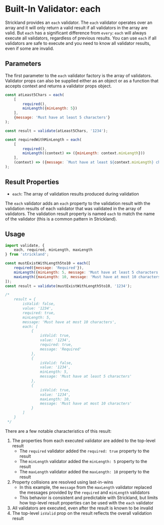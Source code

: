 # Built-In Validator: each

Strickland provides an `each` validator. The `each` validator operates over an array and it will only return a valid result if all validators in the array are valid. But `each` has a significant difference from `every`: `each` will always execute all validators, regardless of previous results. You can use `each` if all validators are safe to execute and you need to know all validator results, even if some are invalid.

## Parameters

The first parameter to the `each` validator factory is the array of validators. Validator props can also be supplied either as an object or as a function that accepts context and returns a validator props object.

``` jsx
const atLeast5Chars = each(
    [
        required(),
        minLength({minLength: 5})
    ],
    {message: 'Must have at least 5 characters'}
);

const result = validate(atLeast5Chars, '1234');

const requiredWithMinLength = each(
    [
        required(),
        minLength((context) => ({minLength: context.minLength}))
    ],
    (context) => ({message: `Must have at least ${context.minLength} characters`})
);
```

## Result Properties

* `each`: The array of validation results produced during validation

The `each` validator adds an `each` property to the validation result with the validation results of each validator that was validated in the array of validators. The validation result property is named `each` to match the name of the validator (this is a common pattern in Strickland).

## Usage

``` jsx
import validate, {
    each, required, minLength, maxLength
} from 'strickland';

const mustExistWithLength5to10 = each([
    required({message: 'Required'}),
    minLength({minLength: 5, message: 'Must have at least 5 characters'}),
    maxLength({maxLength: 10, message: 'Must have at most 10 characters'})
]);
const result = validate(mustExistWithLength5to10, '1234');

/*
    result = {
        isValid: false,
        value: '1234',
        required: true,
        minLength: 5,
        message: 'Must have at most 10 characters',
        each: [
            {
                isValid: true,
                value: '1234',
                required: true,
                message: 'Required'
            },
            {
                isValid: false,
                value: '1234',
                minLength: 5,
                message: 'Must have at least 5 characters'
            },
            {
                isValid: true,
                value: '1234',
                maxLength: 10,
                message: 'Must have at most 10 characters'
            }
        ]
    }
 */
```

There are a few notable characteristics of this result:

1. The properties from each executed validator are added to the top-level result
    * The `required` validator added the `required: true` property to the result
    * The `minLength` validator added the `minLength: 5` property to the result
    * The `maxLength` validator added the `maxLength: 10` property to the result
1. Property collisions are resolved using last-in-wins
    * In this example, the `message` from the `maxLength` validator replaced the messages provided by the `required` and `minLength` validators
    * This behavior is consistent and predictable with Strickland, but limits how top-level result properties can be used with the `each` validator
1. All validators are executed, even after the result is known to be invalid
1. The top-level `isValid` prop on the result reflects the overall validation result
